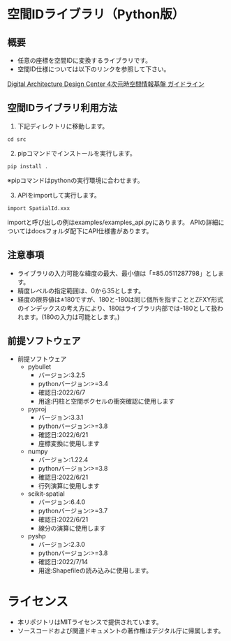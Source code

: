 # 空間IDライブラリ（Python版）

## 概要
- 任意の座標を空間IDに変換するライブラリです。
- 空間ID仕様については以下のリンクを参照して下さい。
<!--[Digital Architecture Design Center 4次元時空間情報基盤 ガイドライン](https://www.ipa.go.jp/digital/architecture/project/autonomousmobilerobot/3dspatial_guideline.html)-->
<p><a href="https://www.ipa.go.jp/digital/architecture/project/autonomousmobilerobot/3dspatial_guideline.html" targete="_blank">Digital Architecture Design Center 4次元時空間情報基盤 ガイドライン</a></p>

## 空間IDライブラリ利用方法
1. 下記ディレクトリに移動します。
```
cd src
```
2. pipコマンドでインストールを実行します。
```
pip install .
```
※pipコマンドはpythonの実行環境に合わせます。

3. APIをimportして実行します。
```
import SpatialId.xxx
```
importと呼び出しの例はexamples/examples_api.pyにあります。
APIの詳細についてはdocsフォルダ配下にAPI仕様書があります。

## 注意事項
* ライブラリの入力可能な緯度の最大、最小値は「±85.0511287798」とします。
* 精度レベルの指定範囲は、0から35とします。
* 経度の限界値は±180ですが、180と-180は同じ個所を指すこととZFXY形式のインデックスの考え方により、180はライブラリ内部では-180として扱われます。(180の入力は可能とします。)

## 前提ソフトウェア
- 前提ソフトウェア
    - pybullet  
        - バージョン:3.2.5
        - pythonバージョン:&gt;=3.4
        - 確認日:2022/6/7
        - 用途:円柱と空間ボクセルの衝突確認に使用します
    - pyproj
        - バージョン:3.3.1
        - pythonバージョン:&gt;=3.8
        - 確認日:2022/6/21
        - 座標変換に使用します
    - numpy  
        - バージョン:1.22.4 
        - pythonバージョン:&gt;=3.8
        - 確認日:2022/6/21
        - 行列演算に使用します
    - scikit-spatial  
        - バージョン:6.4.0
        - pythonバージョン:&gt;=3.7
        - 確認日:2022/6/21
        - 線分の演算に使用します
    - pyshp
        - バージョン:2.3.0
        - pythonバージョン:&gt;=3.8
        - 確認日:2022/7/14
        - 用途:Shapefileの読み込みに使用します。

# ライセンス
- 本リポジトリはMITライセンスで提供されています。
- ソースコードおよび関連ドキュメントの著作権はデジタル庁に帰属します。
